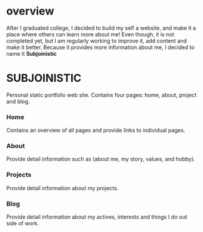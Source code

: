 # overview 
After I graduated college, I decided to build my self a website, and make it a place where others can learn more about me! Even though, it is not completed yet, but I am regularly working to improve it, add content and make it better. Because it provides more information about me, I decided to name it **Subjoinistic**

# SUBJOINISTIC

Personal static portfolio web site. 
Contains four pages: home, about, project and blog.

### Home 
Contains an overview of all pages and provide links to individual pages. 

### About 
Provide detail information such as (about me, my story, values, and hobby). 

### Projects 
Provide detail information about my projects. 

### Blog
Provide detail information about my actives, interests and things I do out side of work.


